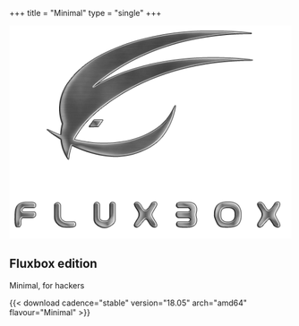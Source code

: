 +++
title = "Minimal"
type = "single"
+++

[![Fluxbox logo](/img/fluxbox-logo.png)](http://dl.sabayon.org/stable/Sabayon_Linux_18.05_amd64_Minimal.iso)

## Fluxbox edition

Minimal, for hackers

{{< download cadence="stable" version="18.05" arch="amd64" flavour="Minimal" >}}
